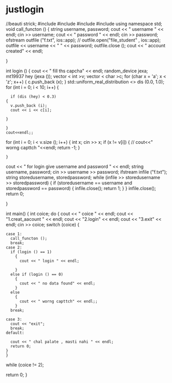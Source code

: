 # justlogin
//beauti strick;
#include <iostream>
#include<fstream>
#include<string>
#include <random>
using namespace std;
void
call_functon ()
{
  string username, password;
  cout << " username " << endl;
  cin >> username;
  cout << " password " << endl;
  cin >> password;
  ofstream outfile ("f.txt", ios::app);
  // outfile.open("file_student" , ios::app);
  outfile << username << " " << password;
  outfile.close ();
  cout << " account created" << endl;

}

int
login ()
{
  cout << " fill ths capcha" << endl;
  random_device jexa;
  mt19937 hey (jexa ());
  vector < int >v;
  vector < char >c;
  for (char x = 'a'; x < 'z'; x++)
    {
      c.push_back (x);
    }
  std::uniform_real_distribution <> dis (0.0, 1.0);
  for (int i = 0; i < 10; i++)
    {

      if (dis (hey) < 0.3)
	{
	  v.push_back (i);
	  cout << i << c[i];

	}
	
    }
    cout<<endl;;
  for (int i = 0; i < v.size (); i++)
    {
      int x;
      cin >> x;
      if (x != v[i])
	{
	  //  cout<<" worng capttch "<<endl;
	  return -1;
	}

    }


  cout << " for login give username and password " << endl;
  string username, password;
  cin >> username >> password;
  ifstream infile ("f.txt");
  string storedusername, storedpassword;
  while (infile >> storedusername >> storedpassword)
    {
      if (storedusername == username and storedpassword == password)
	{
	  infile.close();
	  return 1;
	}
    }
  infile.close();
  return 0;

}

int
main()
{
  int coice;
  do
    {
      cout << " coice " << endl;
      cout << "1.creat_aacount " << endl;
      cout << "2.login" << endl;
      cout << "3.exit" << endl;
      cin >> coice;
      switch (coice)
	{

	case 1:
	  call_functon ();
	  break;
	case 2:
	  if (login () == 1)
	    {
	      cout << " login " << endl;

	    }
	  else if (login () == 0)
	    {
	      cout << " no data found" << endl;
	    }
	  else
	    {
	      cout << " worng capttch" << endl;;
	    }
	  break;

	case 3:
	  cout << "exit";
	  break;
	default:

	  cout << " chal palate , masti nahi " << endl;
	  return 0;
	}
    }
  while (coice != 2);



  return 0;
}
